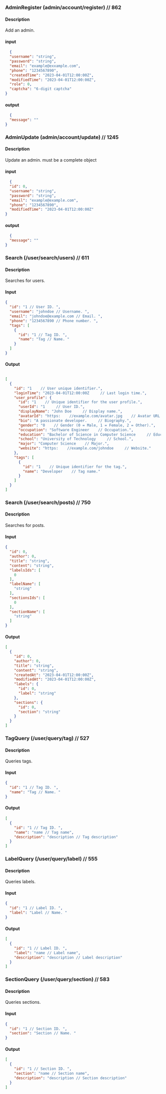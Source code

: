 ### AdminRegister (admin/account/register) // 862

#### Description

Add an admin.

#### input

```json
  {
  "username": "string",
  "password": "string",
  "email": "example@exxample.com",
  "phone": "1234567890",
  "createdTime": "2023-04-01T12:00:00Z",
  "modifiedTime": "2023-04-01T12:00:00Z",
  "role": 0,
  "captcha": "6-digit captcha"
}
```

#### output

```json
  {
  "message": ""
}
```

### AdminUpdate (admin/account/update) // 1245

#### Description


Update an admin.
must be a complete object


#### input

```json
  {
  "id": 0,
  "username": "string",
  "password": "string",
  "email": "example@example.com",
  "phone": "1234567890",
  "modifiedTime": "2023-04-01T12:00:00Z"
}
```

#### output

```json
  {
  "message": ""
}
```

### Search (/user/search/users) // 611

#### Description

Searches for users.

#### Input

```json
{
  "id": "1 // User ID. ",
  "username": "johndoe // Username. ",
  "email": "johndoe@example.com // Email. ",
  "phone": "1234567890 // Phone number. ",
  "tags": [
    {
      "id": "1 // Tag ID. ",
      "name": "Tag // Name. "
    }
  ]
}
```

#### Output

```json

[
  {
    "id": "1    // User unique identifier.",
    "loginTime": "2023-04-01T12:00:00Z     // Last login time.",
    "user_profile": {
      "id": "1    // Unique identifier for the user profile.",
      "userId": "1     // User ID.",
      "displayName": "John Doe     // Display name.",
      "avatarId": "https:    //example.com/avatar.jpg    // Avatar URL.",
      "bio": "A passionate developer.     // Biography.",
      "gender": "0    // Gender (0 = Male, 1 = Female, 2 = Other).",
      "occupation": "Software Engineer    // Occupation.",
      "education": "Bachelor of Science in Computer Science     // Education background.",
      "school": "University of Technology     // School.",
      "major": "Computer Science    // Major.",
      "website": "https:    //example.com/johndoe     // Website."
    },
    "tags": [
      {
        "id": "1    // Unique identifier for the tag.",
        "name": "Developer    // Tag name."
      }
    ]
  }
]

```

### Search (/user/search/posts) // 750

#### Description

Searches for posts.

#### Input

```json
{
  "id": 0,
  "author": 0,
  "title": "string",
  "content": "string",
  "labelsIds": [
    0
  ],
  "labelName": [
    "string"
  ],
  "sectionsIds": [
    0
  ],
  "sectionName": [
    "string"
  ]
}
```

#### Output

```json
[
  {
    "id": 0,
    "author": 0,
    "title": "string",
    "content": "string",
    "createdAt": "2023-04-01T12:00:00Z",
    "modifiedAt": "2023-04-01T12:00:00Z",
    "labels": {
      "id": 0,
      "label": "string"
    },
    "sections": {
      "id": 0,
      "section": "string"
    }
  }
]
```

### TagQuery (/user/query/tag) // 527

#### Description

Queries tags.

#### Input

```json
{
  "id": "1 // Tag ID. ",
  "name": "Tag // Name. "
}
```

#### Output

```json
[
  {
    "id": "1 // Tag ID. ",
    "name": "name // Tag name",
    "description": "description // Tag description"
  }
]

```


### LabelQuery (/user/query/label) // 555

#### Description

Queries labels.

#### Input

```json
{
  "id": "1 // Label ID. ",
  "label": "Label // Name. "
}
```

#### Output

```json
[
  {
    "id": "1 // Label ID. ",
    "label": "name // Label name",
    "description": "description // Label description"
  }
]

```

### SectionQuery (/user/query/section) // 583

#### Description

Queries sections.

#### Input

```json
{
  "id": "1 // Section ID. ",
  "section": "Section // Name. "
}
```

#### Output

```json
[
  {
    "id": "1 // Section ID. ",
    "section": "name // Section name",
    "description": "description // Section description"
  }
]

```